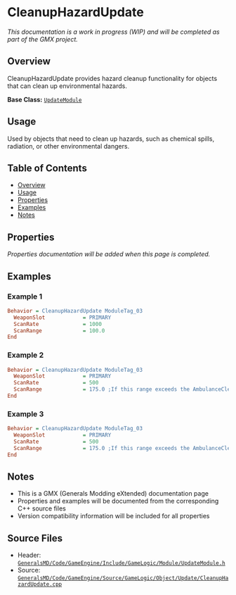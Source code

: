 # CleanupHazardUpdate

*This documentation is a work in progress (WIP) and will be completed as part of the GMX project.*

## Overview

CleanupHazardUpdate provides hazard cleanup functionality for objects that can clean up environmental hazards.

**Base Class:** [`UpdateModule`](../../GeneralsMD/Code/GameEngine/Include/GameLogic/Module/UpdateModule.h)

## Usage

Used by objects that need to clean up hazards, such as chemical spills, radiation, or other environmental dangers.

## Table of Contents

- [Overview](#overview)
- [Usage](#usage)
- [Properties](#properties)
- [Examples](#examples)
- [Notes](#notes)

## Properties

*Properties documentation will be added when this page is completed.*

## Examples

### Example 1
```ini
Behavior = CleanupHazardUpdate ModuleTag_03
  WeaponSlot            = PRIMARY
  ScanRate              = 1000
  ScanRange             = 100.0
End
```

### Example 2
```ini
Behavior = CleanupHazardUpdate ModuleTag_03
  WeaponSlot            = PRIMARY
  ScanRate              = 500
  ScanRange             = 175.0 ;If this range exceeds the AmbulanceCleanHazardWeapon AttackRange, it'll move!
End
```

### Example 3
```ini
Behavior = CleanupHazardUpdate ModuleTag_03
  WeaponSlot            = PRIMARY
  ScanRate              = 500
  ScanRange             = 175.0 ;If this range exceeds the AmbulanceCleanHazardWeapon AttackRange, it'll move!
End
```

## Notes

- This is a GMX (Generals Modding eXtended) documentation page
- Properties and examples will be documented from the corresponding C++ source files
- Version compatibility information will be included for all properties

## Source Files

- Header: [`GeneralsMD/Code/GameEngine/Include/GameLogic/Module/UpdateModule.h`](../../GeneralsMD/Code/GameEngine/Include/GameLogic/Module/UpdateModule.h)
- Source: [`GeneralsMD/Code/GameEngine/Source/GameLogic/Object/Update/CleanupHazardUpdate.cpp`](../../GeneralsMD/Code/GameEngine/Source/GameLogic/Object/Update/CleanupHazardUpdate.cpp)
